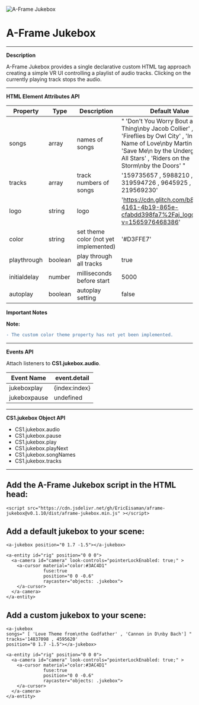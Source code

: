 ![A-Frame Jukebox](https://cdn.glitch.com/b88fe5ca-4161-4b19-865e-cfabdd398fa7%2Fa-jukebox.gif?v=1565990879454)

# A-Frame Jukebox
____
**Description**

A-Frame Jukebox provides a single declarative custom HTML tag approach creating a simple VR UI controlling a playlist of audio tracks. Clicking on the currently playing track stops the audio.
____

**HTML Element Attributes API**

|Property|Type|Description|Default Value| 
|---|---|---|---|
|songs|array|names of songs|" 'Don\'t You Worry Bout a Thing\nby Jacob Collier' , 'Fireflies by Owl City' , 'In the Name of Love\nby Martin Garrix' , 'Save Me\n by the Underground All Stars' , 'Riders on the Storm\nby the Doors' "|
|tracks|array|track numbers of songs|'159735657 , 5988210 , 319594726 , 9645925 , 219569230'|
|logo|string|logo|'https://cdn.glitch.com/b88fe5ca-4161-4b19-865e-cfabdd398fa7%2Faj_logo.png?v=1565976468386'|
|color|string|set theme color (not yet implemented)|'#D3FFE7'|
|playthrough|boolean|play through all tracks|true|
|initialdelay|number|milliseconds before start|5000|
|autoplay|boolean|autoplay setting|false|



**Important Notes**

**Note:**
```diff
- The custom color theme property has not yet been implemented.
```
____

**Events API**

Attach listeners to **CS1.jukebox.audio**.

|Event Name|event.detail| 
|----|----|
|jukeboxplay|{index:index}|
|jukeboxpause|undefined|

___


**CS1.jukebox Object API**

- CS1.jukebox.audio
- CS1.jukebox.pause
- CS1.jukebox.play
- CS1.jukebox.playNext
- CS1.jukebox.songNames
- CS1.jukebox.tracks

___


## Add the A-Frame Jukebox script in the HTML head:
```
<script src="https://cdn.jsdelivr.net/gh/EricEisaman/aframe-jukebox@v0.1.10/dist/aframe-jukebox.min.js" ></script>

```

## Add a default jukebox to your scene:
```
<a-jukebox position="0 1.7 -1.5"></a-jukebox>        
        
<a-entity id="rig" position="0 0 0">
  <a-camera id="camera" look-controls="pointerLockEnabled: true;" >
    <a-cursor material="color:#3AC4D1" 
              fuse:true
              position="0 0 -0.6"
              raycaster="objects: .jukebox">
    </a-cursor>
  </a-camera>
</a-entity> 

```

## Add a custom jukebox to your scene:
```
<a-jukebox 
songs=" [ 'Love Theme from\nthe Godfather' , 'Cannon in D\nby Bach'] "
tracks='14837098 , 4595620'
position="0 1.7 -1.5"></a-jukebox>        
        
<a-entity id="rig" position="0 0 0">
  <a-camera id="camera" look-controls="pointerLockEnabled: true;" >
    <a-cursor material="color:#3AC4D1" 
              fuse:true
              position="0 0 -0.6"
              raycaster="objects: .jukebox">
    </a-cursor>
  </a-camera>
</a-entity> 

```
